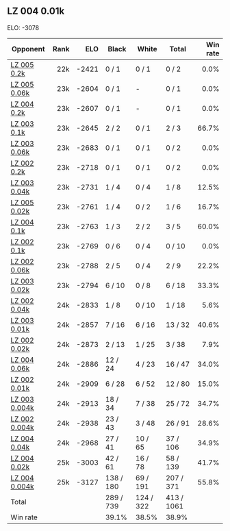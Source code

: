 ## LZ 004 0.01k ##

ELO: -3078

Opponent | Rank | ELO | Black | White | Total | Win rate
---------|-----:|----:|-------|-------|-------|-------:
[LZ 005 0.2k](LZ%20005%200.2k.md) | 22k | -2421 | 0 / 1 | 0 / 1 | 0 / 2 | 0.0%
[LZ 005 0.06k](LZ%20005%200.06k.md) | 23k | -2604 | 0 / 1 | - | 0 / 1 | 0.0%
[LZ 004 0.2k](LZ%20004%200.2k.md) | 23k | -2607 | 0 / 1 | - | 0 / 1 | 0.0%
[LZ 003 0.1k](LZ%20003%200.1k.md) | 23k | -2645 | 2 / 2 | 0 / 1 | 2 / 3 | 66.7%
[LZ 003 0.06k](LZ%20003%200.06k.md) | 23k | -2683 | 0 / 1 | 0 / 1 | 0 / 2 | 0.0%
[LZ 002 0.2k](LZ%20002%200.2k.md) | 23k | -2718 | 0 / 1 | 0 / 1 | 0 / 2 | 0.0%
[LZ 003 0.04k](LZ%20003%200.04k.md) | 23k | -2731 | 1 / 4 | 0 / 4 | 1 / 8 | 12.5%
[LZ 005 0.02k](LZ%20005%200.02k.md) | 23k | -2761 | 1 / 4 | 0 / 2 | 1 / 6 | 16.7%
[LZ 004 0.1k](LZ%20004%200.1k.md) | 23k | -2763 | 1 / 3 | 2 / 2 | 3 / 5 | 60.0%
[LZ 002 0.1k](LZ%20002%200.1k.md) | 23k | -2769 | 0 / 6 | 0 / 4 | 0 / 10 | 0.0%
[LZ 002 0.06k](LZ%20002%200.06k.md) | 23k | -2788 | 2 / 5 | 0 / 4 | 2 / 9 | 22.2%
[LZ 003 0.02k](LZ%20003%200.02k.md) | 23k | -2794 | 6 / 10 | 0 / 8 | 6 / 18 | 33.3%
[LZ 002 0.04k](LZ%20002%200.04k.md) | 24k | -2833 | 1 / 8 | 0 / 10 | 1 / 18 | 5.6%
[LZ 003 0.01k](LZ%20003%200.01k.md) | 24k | -2857 | 7 / 16 | 6 / 16 | 13 / 32 | 40.6%
[LZ 002 0.02k](LZ%20002%200.02k.md) | 24k | -2873 | 2 / 13 | 1 / 25 | 3 / 38 | 7.9%
[LZ 004 0.06k](LZ%20004%200.06k.md) | 24k | -2886 | 12 / 24 | 4 / 23 | 16 / 47 | 34.0%
[LZ 002 0.01k](LZ%20002%200.01k.md) | 24k | -2909 | 6 / 28 | 6 / 52 | 12 / 80 | 15.0%
[LZ 003 0.004k](LZ%20003%200.004k.md) | 24k | -2913 | 18 / 34 | 7 / 38 | 25 / 72 | 34.7%
[LZ 002 0.004k](LZ%20002%200.004k.md) | 24k | -2938 | 23 / 43 | 3 / 48 | 26 / 91 | 28.6%
[LZ 004 0.04k](LZ%20004%200.04k.md) | 24k | -2968 | 27 / 41 | 10 / 65 | 37 / 106 | 34.9%
[LZ 004 0.02k](LZ%20004%200.02k.md) | 25k | -3003 | 42 / 61 | 16 / 78 | 58 / 139 | 41.7%
[LZ 004 0.004k](LZ%20004%200.004k.md) | 25k | -3127 | 138 / 180 | 69 / 191 | 207 / 371 | 55.8%
Total | | | 289 / 739 | 124 / 322 | 413 / 1061 | 
Win rate| | | 39.1% | 38.5% | 38.9% | 
